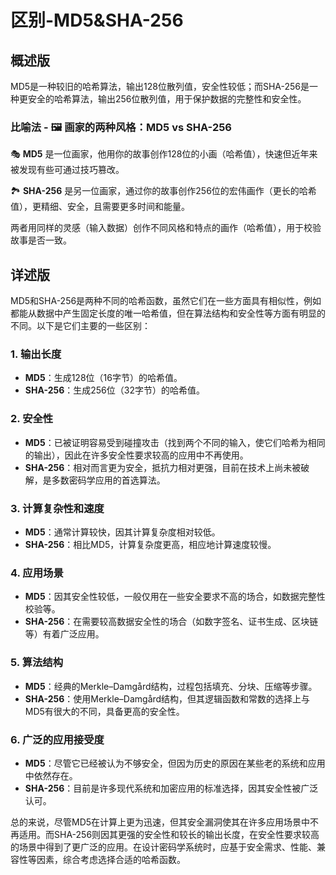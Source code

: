 # 区别-MD5&SHA-256

## 概述版

MD5是一种较旧的哈希算法，输出128位散列值，安全性较低；而SHA-256是一种更安全的哈希算法，输出256位散列值，用于保护数据的完整性和安全性。

### 比喻法 - 🖼️ **画家的两种风格：MD5 vs SHA-256**

🎭 **MD5** 是一位画家，他用你的故事创作128位的小画（哈希值），快速但近年来被发现有些可通过技巧篡改。

🏞️ **SHA-256** 是另一位画家，通过你的故事创作256位的宏伟画作（更长的哈希值），更精细、安全，且需要更多时间和能量。

两者用同样的灵感（输入数据）创作不同风格和特点的画作（哈希值），用于校验故事是否一致。


## 详述版

MD5和SHA-256是两种不同的哈希函数，虽然它们在一些方面具有相似性，例如都能从数据中产生固定长度的唯一哈希值，但在算法结构和安全性等方面有明显的不同。以下是它们主要的一些区别：

### 1. 输出长度
- **MD5**：生成128位（16字节）的哈希值。
- **SHA-256**：生成256位（32字节）的哈希值。

### 2. 安全性
- **MD5**：已被证明容易受到碰撞攻击（找到两个不同的输入，使它们哈希为相同的输出），因此在许多安全性要求较高的应用中不再使用。
- **SHA-256**：相对而言更为安全，抵抗力相对更强，目前在技术上尚未被破解，是多数密码学应用的首选算法。

### 3. 计算复杂性和速度
- **MD5**：通常计算较快，因其计算复杂度相对较低。
- **SHA-256**：相比MD5，计算复杂度更高，相应地计算速度较慢。

### 4. 应用场景
- **MD5**：因其安全性较低，一般仅用在一些安全要求不高的场合，如数据完整性校验等。
- **SHA-256**：在需要较高数据安全性的场合（如数字签名、证书生成、区块链等）有着广泛应用。

### 5. 算法结构
- **MD5**：经典的Merkle–Damgård结构，过程包括填充、分块、压缩等步骤。
- **SHA-256**：使用Merkle–Damgård结构，但其逻辑函数和常数的选择上与MD5有很大的不同，具备更高的安全性。

### 6. 广泛的应用接受度
- **MD5**：尽管它已经被认为不够安全，但因为历史的原因在某些老的系统和应用中依然存在。
- **SHA-256**：目前是许多现代系统和加密应用的标准选择，因其安全性被广泛认可。

总的来说，尽管MD5在计算上更为迅速，但其安全漏洞使其在许多应用场景中不再适用。而SHA-256则因其更强的安全性和较长的输出长度，在安全性要求较高的场景中得到了更广泛的应用。在设计密码学系统时，应基于安全需求、性能、兼容性等因素，综合考虑选择合适的哈希函数。